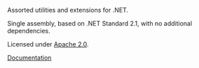 Assorted utilities and extensions for .NET.

Single assembly, based on .NET Standard 2.1, with no additional dependencies.

Licensed under [Apache 2.0](LICENSE).

[Documentation](https://roteninformatik.github.io/Utilities/)
